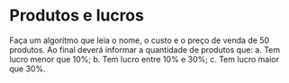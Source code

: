 # Produtos e lucros
Faça um algoritmo que leia o nome, o custo e o preço de venda de 50 produtos. Ao final deverá informar a quantidade de produtos que:
a. Tem lucro menor que 10%;
b. Tem lucro entre 10% e 30%;
c. Tem lucro maior que 30%.

